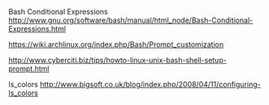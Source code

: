 Bash Conditional Expressions
http://www.gnu.org/software/bash/manual/html_node/Bash-Conditional-Expressions.html

https://wiki.archlinux.org/index.php/Bash/Prompt_customization

http://www.cyberciti.biz/tips/howto-linux-unix-bash-shell-setup-prompt.html


ls_colors
http://www.bigsoft.co.uk/blog/index.php/2008/04/11/configuring-ls_colors
